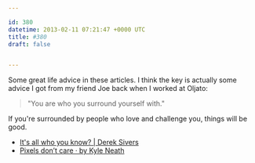 ```yaml
---

id: 380
datetime: 2013-02-11 07:21:47 +0000 UTC
title: #380
draft: false


---
```


Some great life advice in these articles. I think the key is actually some advice I got from my friend Joe back when I worked at Oljato:

 > "You are who you surround yourself with."

If you're surrounded by people who love and challenge you, things will be good. 

 
 * [It's all who you know? | Derek Sivers](http://sivers.org/xn)
 * [Pixels don’t care · by Kyle Neath](http://warpspire.com/posts/pixels-dont-care/)



